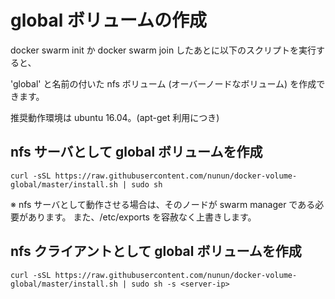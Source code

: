 # global ボリュームの作成

docker swarm init か docker swarm join したあとに以下のスクリプトを実行すると、

'global' と名前の付いた nfs ボリューム (オーバーノードなボリューム) を作成できます。

推奨動作環境は ubuntu 16.04。(apt-get 利用につき)

## nfs サーバとして global ボリュームを作成

````
curl -sSL https://raw.githubusercontent.com/nunun/docker-volume-global/master/install.sh | sudo sh
````

※ nfs サーバとして動作させる場合は、そのノードが swarm manager である必要があります。
また、/etc/exports を容赦なく上書きします。

## nfs クライアントとして global ボリュームを作成

````
curl -sSL https://raw.githubusercontent.com/nunun/docker-volume-global/master/install.sh | sudo sh -s <server-ip>
````

